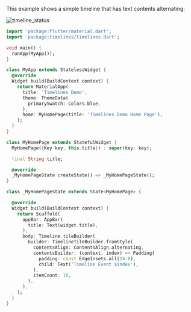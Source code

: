 <!-- TODO: sync with readme.md example section -->
This example shows a simple timeline that has text contents alternating:

![timeline_status](https://raw.github.com/chulwoo-park/timelines/main/screenshots/example.png)


``` dart
import 'package:flutter/material.dart';
import 'package:timelines/timelines.dart';

void main() {
  runApp(MyApp());
}

class MyApp extends StatelessWidget {
  @override
  Widget build(BuildContext context) {
    return MaterialApp(
      title: 'Timelines Demo',
      theme: ThemeData(
        primarySwatch: Colors.blue,
      ),
      home: MyHomePage(title: 'Timelines Demo Home Page'),
    );
  }
}

class MyHomePage extends StatefulWidget {
  MyHomePage({Key key, this.title}) : super(key: key);

  final String title;

  @override
  _MyHomePageState createState() => _MyHomePageState();
}

class _MyHomePageState extends State<MyHomePage> {

  @override
  Widget build(BuildContext context) {
    return Scaffold(
      appBar: AppBar(
        title: Text(widget.title),
      ),
      body: Timeline.tileBuilder(
        builder: TimelineTileBuilder.fromStyle(
          contentsAlign: ContentsAlign.alternating,
          contentsBuilder: (context, index) => Padding(
            padding: const EdgeInsets.all(24.0),
            child: Text('Timeline Event $index'),
          ),
          itemCount: 10,
        ),
      ),
    );
  }
}
```
